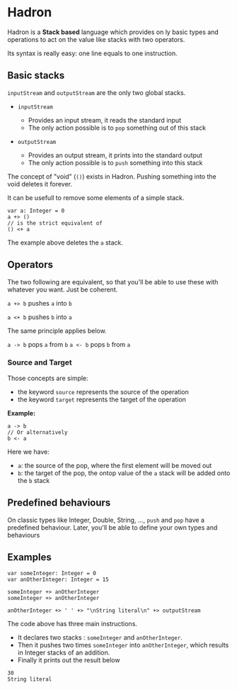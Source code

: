 
# Hadron

Hadron is a **Stack based** language which provides on ly basic types and operations to act on the value like stacks with two operators.

Its syntax is really easy: one line equals to one instruction.

## Basic stacks

`inputStream` and `outputStream` are the only two global stacks.

+ `inputStream`
    + Provides an input stream, it reads the standard input
    + The only action possible is to `pop` something out of this stack

+ `outputStream` 
    + Provides an output stream, it prints into the standard output
    + The only action possible is to `push` something into this stack

The concept of "void" (`()`) exists in Hadron. Pushing something into the void deletes it forever.

It can be usefull to remove some elements of a simple stack.

```
var a: Integer = 0
a +> ()
// is the strict equivalent of
() <+ a
```

The example above deletes the `a` stack.

## Operators

The two following are equivalent, so that you'll be able to use these with whatever you want.
Just be coherent.

`a +> b` pushes `a` into `b`

`a <+ b` pushes `b` into `a`

The same principle applies below.

`a -> b` pops `a` from `b`
`a <- b` pops `b` from `a`

### Source and Target

Those concepts are simple:

+ the keyword `source` represents the source of the operation
+ the keyword `target` represents the target of the operation

**Example:**

```
a -> b
// Or alternatively
b <- a
```

Here we have:

+ `a`: the source of the pop, where the first element will be moved out
+ `b`: the target of the pop, the ontop value of the `a` stack will be added onto the `b` stack


## Predefined behaviours

On classic types like Integer, Double, String, ..., `push` and `pop` have a predefined behaviour.
Later, you'll be able to define your own types and behaviours

## Examples

```
var someInteger: Integer = 0
var anOtherInteger: Integer = 15

someInteger +> anOtherInteger
someInteger +> anOtherInteger

anOtherInteger +> ' ' +> "\nString literal\n" +> outputStream
```

The code above has three main instructions.

 - It declares two stacks : `someInteger` and `anOtherInteger`.
 - Then it pushes two times `someInteger` into `anOtherInteger`, which results
   in Integer stacks of an addition.
 - Finally it prints out the result below

```
30 
String literal
```
